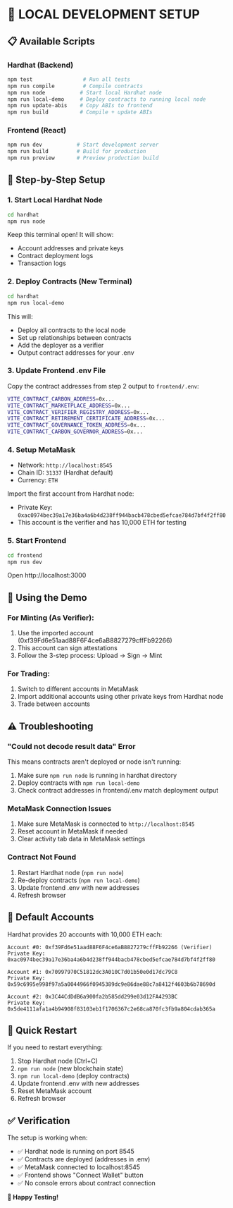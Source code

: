 # 🚀 LOCAL DEVELOPMENT SETUP

## 📋 **Available Scripts**

### Hardhat (Backend)
```bash
npm test                # Run all tests
npm run compile         # Compile contracts
npm run node           # Start local Hardhat node
npm run local-demo     # Deploy contracts to running local node
npm run update-abis    # Copy ABIs to frontend
npm run build          # Compile + update ABIs
```

### Frontend (React)
```bash
npm run dev           # Start development server
npm run build         # Build for production
npm run preview       # Preview production build
```

## 🔧 **Step-by-Step Setup**

### 1. **Start Local Hardhat Node**
```bash
cd hardhat
npm run node
```
Keep this terminal open! It will show:
- Account addresses and private keys
- Contract deployment logs
- Transaction logs

### 2. **Deploy Contracts (New Terminal)**
```bash
cd hardhat
npm run local-demo
```
This will:
- Deploy all contracts to the local node
- Set up relationships between contracts
- Add the deployer as a verifier
- Output contract addresses for your .env

### 3. **Update Frontend .env File**
Copy the contract addresses from step 2 output to `frontend/.env`:

```bash
VITE_CONTRACT_CARBON_ADDRESS=0x...
VITE_CONTRACT_MARKETPLACE_ADDRESS=0x...
VITE_CONTRACT_VERIFIER_REGISTRY_ADDRESS=0x...
VITE_CONTRACT_RETIREMENT_CERTIFICATE_ADDRESS=0x...
VITE_CONTRACT_GOVERNANCE_TOKEN_ADDRESS=0x...
VITE_CONTRACT_CARBON_GOVERNOR_ADDRESS=0x...
```

### 4. **Setup MetaMask**
- Network: `http://localhost:8545`
- Chain ID: `31337` (Hardhat default)
- Currency: `ETH`

Import the first account from Hardhat node:
- Private Key: `0xac0974bec39a17e36ba4a6b4d238ff944bacb478cbed5efcae784d7bf4f2ff80`
- This account is the verifier and has 10,000 ETH for testing

### 5. **Start Frontend**
```bash
cd frontend
npm run dev
```
Open http://localhost:3000

## 🎯 **Using the Demo**

### For Minting (As Verifier):
1. Use the imported account (0xf39Fd6e51aad88F6F4ce6aB8827279cffFb92266)
2. This account can sign attestations
3. Follow the 3-step process: Upload → Sign → Mint

### For Trading:
1. Switch to different accounts in MetaMask
2. Import additional accounts using other private keys from Hardhat node
3. Trade between accounts

## ⚠️ **Troubleshooting**

### "Could not decode result data" Error
This means contracts aren't deployed or node isn't running:
1. Make sure `npm run node` is running in hardhat directory
2. Deploy contracts with `npm run local-demo`
3. Check contract addresses in frontend/.env match deployment output

### MetaMask Connection Issues
1. Make sure MetaMask is connected to `http://localhost:8545`
2. Reset account in MetaMask if needed
3. Clear activity tab data in MetaMask settings

### Contract Not Found
1. Restart Hardhat node (`npm run node`)
2. Re-deploy contracts (`npm run local-demo`)
3. Update frontend .env with new addresses
4. Refresh browser

## 📱 **Default Accounts**

Hardhat provides 20 accounts with 10,000 ETH each:

```
Account #0: 0xf39Fd6e51aad88F6F4ce6aB8827279cffFb92266 (Verifier)
Private Key: 0xac0974bec39a17e36ba4a6b4d238ff944bacb478cbed5efcae784d7bf4f2ff80

Account #1: 0x70997970C51812dc3A010C7d01b50e0d17dc79C8
Private Key: 0x59c6995e998f97a5a0044966f0945389dc9e86dae88c7a8412f4603b6b78690d

Account #2: 0x3C44CdDdB6a900fa2b585dd299e03d12FA4293BC
Private Key: 0x5de4111afa1a4b94908f83103eb1f1706367c2e68ca870fc3fb9a804cdab365a
```

## 🔄 **Quick Restart**

If you need to restart everything:
1. Stop Hardhat node (Ctrl+C)
2. `npm run node` (new blockchain state)
3. `npm run local-demo` (deploy contracts)
4. Update frontend .env with new addresses
5. Reset MetaMask account
6. Refresh browser

## ✅ **Verification**

The setup is working when:
- ✅ Hardhat node is running on port 8545
- ✅ Contracts are deployed (addresses in .env)
- ✅ MetaMask connected to localhost:8545
- ✅ Frontend shows "Connect Wallet" button
- ✅ No console errors about contract connection

**🎉 Happy Testing!**
